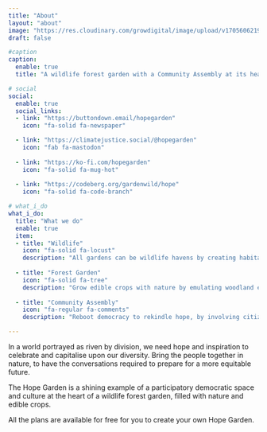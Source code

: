 ```yaml
---
title: "About"
layout: "about"
image: "https://res.cloudinary.com/growdigital/image/upload/v1705606219/190720-hazel-fuscorubra.jpg"
draft: false

#caption
caption:
  enable: true
  title: "A wildlife forest garden with a Community Assembly at its heart 💚"

# social
social:
  enable: true
  social_links:
  - link: "https://buttondown.email/hopegarden"
    icon: "fa-solid fa-newspaper"

  - link: "https://climatejustice.social/@hopegarden"
    icon: "fab fa-mastodon"
    
  - link: "https://ko-fi.com/hopegarden"
    icon: "fa-solid fa-mug-hot"
    
  - link: "https://codeberg.org/gardenwild/hope"
    icon: "fa-solid fa-code-branch"

# what_i_do
what_i_do:
  title: "What we do"
  enable: true
  item:
  - title: "Wildlife"
    icon: "fa-solid fa-locust"
    description: "All gardens can be wildlife havens by creating habitat and growing native plants as food for invertebrates."
    
  - title: "Forest Garden"
    icon: "fa-solid fa-tree"
    description: "Grow edible crops with nature by emulating woodland edge, layering edible perennials and creating self-sustaining nutrients & pest control."
    
  - title: "Community Assembly"
    icon: "fa-regular fa-comments"
    description: "Reboot democracy to rekindle hope, by involving citizens directly in decision making by using Community Assemblies."

---
```


In a world portrayed as riven by division, we need hope and inspiration to celebrate and capitalise upon our diversity. Bring the people together in nature, to have the conversations required to prepare for a more equitable future.

The Hope Garden is a shining example of a participatory democratic space and culture at the heart of a wildlife forest garden, filled with nature and edible crops. 

All the plans are available for free for you to create your own Hope Garden.
